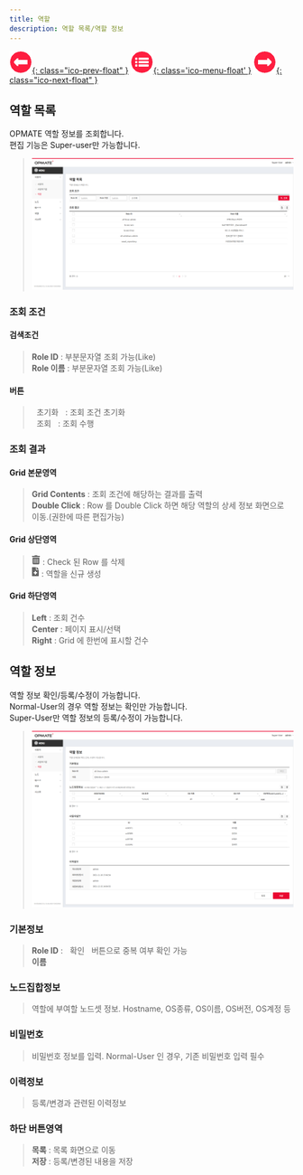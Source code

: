 ```yaml
---
title: 역할
description: 역할 목록/역할 정보
---
```


<link rel="stylesheet" type="text/css" href="../css/opme.css">

<!-- Defined -->
[role-lst]: img/role-lst.png
[role-dtl]: img/role-dtl.png
[ico-del]: img/icon/ico-del.png
[ico-add]: img/icon/ico-add.png

<!-- Floating Menu -->
[prev]: UserGroup.html "사용자그룹"
[menu]: index.html "목차"
[next]: Node.html "노드"
[ico-prev]: img/icon/ico-prev.png
[ico-menu]: img/icon/ico-menu.png
[ico-next]: img/icon/ico-next.png
[![이전][ico-prev]{: class="ico-prev-float" }][prev]
[![목차][ico-menu]{: class='ico-menu-float' }][menu]
[![다음][ico-next]{: class="ico-next-float" }][next]


## 역할 목록
OPMATE 역할 정보를 조회합니다.  
편집 기능은 Super-user만 가능합니다.  

> ![역할 목록][role-lst]

### 조회 조건

#### 검색조건
> **Role ID** : 부분문자열 조회 가능(Like)   
> **Role 이름** : 부분문자열 조회 가능(Like)  

#### 버튼
> <kbd class="btn-gray">&nbsp;초기화&nbsp;</kbd> : 조회 조건 초기화  
> <kbd class="btn-red">&nbsp;조회&nbsp;</kbd> : 조회 수행  
 
### 조회 결과

#### Grid 본문영역
> **Grid Contents** : 조회 조건에 해당하는 결과를 출력    
> **Double Click** : Row 를 Double Click 하면 해당 역할의 상세 정보 화면으로 이동.(권한에 따른 편집가능)  
 
#### Grid 상단영역  
> ![삭제][ico-del] : Check 된 Row 를 삭제     
> ![추가/등록][ico-add] : 역할을 신규 생성  
 
#### Grid 하단영역
> **Left** : 조회 건수  
> **Center** : 페이지 표시/선택  
> **Right** : Grid 에 한번에 표시할 건수  

## 역할 정보
역할 정보 확인/등록/수정이 가능합니다.  
Normal-User의 경우 역할 정보는 확인만 가능합니다.  
Super-User만 역할 정보의 등록/수정이 가능합니다.  

> ![역할 정보][role-dtl]
 
### 기본정보
> **Role ID** : <kbd class="btn-gray">&nbsp;확인&nbsp;</kbd> 버튼으로 중복 여부 확인 가능    
> **이름**  

### 노드집합정보  
> 역할에 부여할 노드셋 정보. Hostname, OS종류, OS이름, OS버전, OS계정 등

### 비밀번호
> 비밀번호 정보를 입력. Normal-User 인 경우, 기존 비밀번호 입력 필수  

### 이력정보
> 등록/변경과 관련된 이력정보

### 하단 버튼영역
> **목록** : 목록 화면으로 이동  
> **저장** : 등록/변경된 내용을 저장  
 